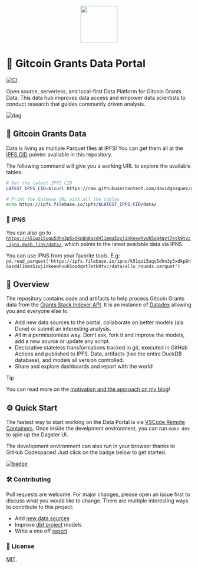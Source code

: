 <p align="center">
<img src="https://user-images.githubusercontent.com/1682202/271937380-10d6e036-5fe4-4ea6-b3b4-8e3001c21289.png" data-canonical-src="https://user-images.githubusercontent.com/1682202/271937380-10d6e036-5fe4-4ea6-b3b4-8e3001c21289.png" width="100" />
</p>

# 🌲 Gitcoin Grants Data Portal

[![CI](https://github.com/davidgasquez/gitcoin-grants-data-portal/actions/workflows/run.yml/badge.svg)](https://github.com/davidgasquez/gitcoin-grants-data-portal/actions/workflows/run.yml)

Open source, serverless, and local-first Data Platform for Gitcoin Grants Data. This data hub improves data access and empower data scientists to conduct research that guides community driven analysis.

![dag](https://github.com/davidgasquez/gitcoin-grants-data-portal/assets/1682202/bca9dcfb-718e-4d73-9576-028f1bfefdde)

## 📂 Gitcoin Grants Data

Data is living as multiple Parquet files at IPFS! You can get them all at the [IPFS CID](https://raw.githubusercontent.com/davidgasquez/gitcoin-grants-data-portal/main/data/IPFS_CID) pointer available in this repository.

The following command will give you a working URL to explore the available tables.

```bash
# Get the latest IPFS CID
LATEST_IPFS_CID=$(curl https://raw.githubusercontent.com/davidgasquez/gitcoin-grants-data-portal/main/data/IPFS_CID)

# Print the Gateway URL with all the tables
echo https://ipfs.filebase.io/ipfs/$LATEST_IPFS_CID/data/
```

### 📌 IPNS

You can also go to [`https://k51qzi5uqu5dhn3p5xdkp8n6azd4l1mma5zujinkeewhvuh5oq4qvt7etk9tvc.ipns.dweb.link/data/`](https://k51qzi5uqu5dhn3p5xdkp8n6azd4l1mma5zujinkeewhvuh5oq4qvt7etk9tvc.ipns.dweb.link/data/), which points to the latest available data via IPNS.

You can use IPNS from your favorite tools. E.g: `pd.read_parquet('https://ipfs.filebase.io/ipns/k51qzi5uqu5dhn3p5xdkp8n6azd4l1mma5zujinkeewhvuh5oq4qvt7etk9tvc/data/allo_rounds.parquet')`

## 📖 Overview

The repository contains code and artifacts to help process Gitcoin Grants data from the [Grants Stack Indexer API](https://github.com/gitcoinco/grants-stack-indexer). It is an instance of [Datadex](https://github.com/davidgasquez/datadex) allowing you and everyone else to:

- Add new data sources to the portal, collaborate on better models (ala Dune) or submit an interesting analysis.
- All in a permissionless way. Don't ask, fork it and improve the models, add a new source or update any script.
- Declarative stateless transformations tracked in git, executed in GitHub Actions and published to IPFS. Data, artifacts (like the entire DuckDB database), and models all version controlled.
- Share and explore dashboards and report with the world!

> [!TIP]
> You can read more on the [motivation and the approach on my blog](https://davidgasquez.github.io/gitcoin-data/)!

## ⚙️ Quick Start

The fastest way to start working on the Data Portal is via [VSCode Remote Containers](https://code.visualstudio.com/docs/remote/containers). Once inside the develpment environment, you can run `make dev` to spin up the Dagster UI.

The development environment can also run in your browser thanks to GitHub Codespaces! Just click on the badge below to get started.

[![badge](https://github.com/codespaces/badge.svg)](https://codespaces.new/davidgasquez/gitcoin-grants-data-portal)

### 🛠️ Contributing

Pull requests are welcome. For major changes, please open an issue first to discuss what you would like to change. There are multiple interesting ways to contribute to this project:

- Add [new data sources](ggdp/assets.py)
- Improve [dbt project](dbt/) models
- Write a one off [report](reports/)

### 📄 License

[MIT](https://choosealicense.com/licenses/mit/).
